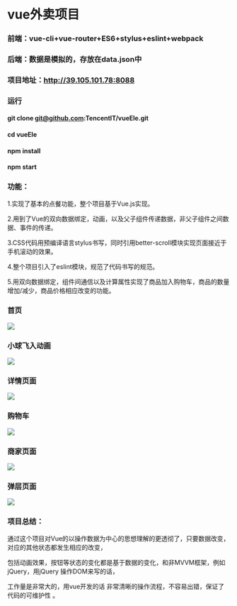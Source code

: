 # vue外卖项目

### 前端：vue-cli+vue-router+ES6+stylus+eslint+webpack

### 后端：数据是模拟的，存放在data.json中

### 项目地址：http://39.105.101.78:8088

### 运行

####  git clone git@github.com:TencentIT/vueEle.git

####  cd vueEle

####  npm install

####  npm start

### 功能：

1.实现了基本的点餐功能，整个项目基于Vue.js实现。

2.用到了Vue的双向数据绑定，动画，以及父子组件传递数据，非父子组件之间数据、事件的传递。

3.CSS代码用预编译语言stylus书写，同时引用better-scroll模块实现页面接近于手机滚动的效果。

4.整个项目引入了eslint模块，规范了代码书写的规范。

5.用双向数据绑定，组件间通信以及计算属性实现了商品加入购物车，商品的数量增加/减少，商品价格相应改变的功能。

### 首页
![](http://39.105.101.78:3002/Git-Pic/10.png) 
### 小球飞入动画
![](http://39.105.101.78:3002/Git-Pic/11.png)
### 详情页面
![](http://39.105.101.78:3002/Git-Pic/12.png)
### 购物车
![](http://39.105.101.78:3002/Git-Pic/13.png) 
### 商家页面
![](http://39.105.101.78:3002/Git-Pic/14.png) 
### 弹层页面
![](http://39.105.101.78:3002/Git-Pic/15.png) 

### 项目总结：

通过这个项目对Vue的以操作数据为中心的思想理解的更透彻了，只要数据改变，对应的其他状态都发生相应的改变，

包括动画效果，按钮等状态的变化都是基于数据的变化，和非MVVM框架，例如jQuery，用jQuery 操作DOM来写的话，

工作量是非常大的，用vue开发的话 非常清晰的操作流程，不容易出错，保证了代码的可维护性 。

